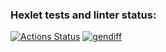 ### Hexlet tests and linter status:
[![Actions Status](https://github.com/elk0ng/python-project-50/actions/workflows/hexlet-check.yml/badge.svg)](https://github.com/elk0ng/python-project-50/actions)
[![gendiff](https://asciinema.org/a/qmtM4aNnJbat0uwSigPzrASqn.svg)](https://asciinema.org/a/qmtM4aNnJbat0uwSigPzrASqn)